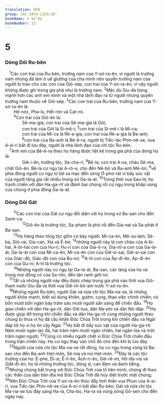 ```yaml
---
translation: NVB
group: CÁC SÁCH LỊCH-SỬ
bookName: I Sử Ký 
bookNumber: 13
---
```


<div class="title"><h1>5</h1><h3>Dòng Dõi Ru-bên </h3></div>
<span class="verse 1su_5_1"> <sup>1</sup>Các con trai của Ru-bên, trưởng nam của Y-sơ-ra-ên, vì người là trưởng nam nhưng đã làm ô uế giường của cha mình nên quyền trưởng nam của người bị trao cho các con của Giô-sép, con trai của Y-sơ-ra-ên; vì vậy người không được ghi trong gia phả như là trưởng nam. </span>
<span class="verse 1su_5_2"><sup>2</sup>Mặc dù Giu-đa hùng mạnh hơn các anh em mình và một nhà lãnh đạo ra từ người nhưng quyền trưởng nam thuộc về Giô-sép. </span>
<span class="verse 1su_5_3"><sup>3</sup>Các con trai của Ru-bên, trưởng nam của Y-sơ-ra-ên là: <br/>  Hê-nóc, Pha-lu, Hết-rôn và Cạt-mi. <br/></span>
<span class="verse 1su_5_4">  <sup>4</sup>Con trai của Giô-ên là: <br/>    Sê-ma-gia; con trai của Sê-ma-gia là Gót; <br/>    con trai của Gót là Si-mê-i; </span>
<span class="verse 1su_5_5"><sup>5</sup>con trai của Si-mê-i là Mi-ca; <br/>    con trai của Mi-ca là Rê-a-gia, con trai của Rê-a-gia là Ba-anh; <br/></span>
<span class="verse 1su_5_6">    <sup>6</sup>con trai của Ba-anh là Bê-ê-ra, người bị Tiếc-lác Phin-nê-se, vua A-si-ri bắt đi lưu đày, người là nhà lãnh đạo của chi tộc Ru-bên. <br/></span>
<span class="verse 1su_5_7"> <sup>7</sup>Anh em của Bê-ê-ra theo họ hàng được liệt kê trong gia phả của dòng họ là: <br/>    Giê-i-ên, trưởng tộc, Xa-cha-ri, </span>
<span class="verse 1su_5_8"><sup>8</sup>Bê-la, con trai A-xa, cháu Sê-ma, chắt Giô-ên. Bê-la cư ngụ tại A-rô-e, cho đến Nê-bô và Ba-anh Mê-ôn; </span>
<span class="verse 1su_5_9"><sup>9</sup>về phía đông người cư ngụ từ bờ sa mạc đến sông Ơ-phơ-rát vì bầy súc vật của người tăng gia rất nhiều trong xứ Ga-la-át. </span>
<span class="verse 1su_5_10"><sup>10</sup>Trong thời vua Sau-lơ, họ tranh chiến với dân Ha-ga-rít và đánh bại chúng rồi cư ngụ trong khắp vùng của chúng ở phía đông Ga-la-át. <br/></span>
<div class="title"><h3>Dòng Dõi Gát </h3></div>
<span class="verse 1su_5_11">  <sup>11</sup>Các con trai của Gát cư ngụ đối diện với họ trong xứ Ba-san cho đến Sanh-ca. <br/></span>
<span class="verse 1su_5_12">    <sup>12</sup>Giô-ên là trưởng tộc, Sa-pham là phó rồi đến Gia-nai và Sa-phát ở Ba-san. <br/></span>
<span class="verse 1su_5_13">  <sup>13</sup>Họ hàng theo tông tộc gồm có bảy người: Mi-ca-ên, Mê-su-lam, Sê-ba, Giô-rai, Gia-can, Xia và Ê-be; </span>
<span class="verse 1su_5_14"><sup>14</sup>những người này là con cháu của A-bi-hai, A-bi-hai con của Hu-ri, Hu-ri con của Gia-ô-ra, Gia-rô-a con của Ga-la-át, Ga-la-át con của Mi-ca-ên, Mi-ca-ên con của Giê-si-sai, Giê-si-sai con của Giác-đô, Giác-đô con của Bu-xơ; </span>
<span class="verse 1su_5_15"><sup>15</sup>A-hi con của Áp-đi-ên, Áp-đi-ên con của Gu-ni; A-hi là trưởng tộc. <br/></span>
<span class="verse 1su_5_16">  <sup>16</sup>Những người này cư ngụ tại Ga-la-át, Ba-san, các làng của họ và trong mọi đồng cỏ của Sa-rôn, đến tận ranh giới nó. <br/></span>
<span class="verse 1su_5_17"> <sup>17</sup>Tất cả những người này đều được chép trong gia phả vào thời vua Giô-tham nước Giu-đa và thời vua Giê-rô-bô-am nước Y-sơ-ra-ên. <br/></span>
<span class="verse 1su_5_18"> <sup>18</sup>Những người Ru-bên, người Gát và nửa chi tộc Ma-na-se, là những người khỏe mạnh, biết sử dụng khiên, gươm, cung, thạo việc chinh chiến; có bốn mươi bốn ngàn bảy trăm sáu mươi người sẵn sàng để chiến đấu. </span>
<span class="verse 1su_5_19"><sup>19</sup>Họ giao chiến với dân Ha-ga-rít, dân Giê-tua, dân Na-phi và dân Nô-đáp. </span>
<span class="verse 1su_5_20"><sup>20</sup>Họ được giúp đỡ trong khi chiến đấu và dân Ha-ga-rít cùng những người theo chúng bị thua vì họ đã cầu khẩn Đức Chúa Trời trong khi chiến đấu và Ngài đáp lời họ vì họ tin cậy Ngài. </span>
<span class="verse 1su_5_21"><sup>21</sup>Họ bắt đi bầy súc vật của người Ha-ga-rít: Năm mươi ngàn lạc đà, hai trăm năm mươi ngàn chiên, hai ngàn lừa và một trăm ngàn người; </span>
<span class="verse 1su_5_22"><sup>22</sup>Cũng có nhiều người chết vì Đức Chúa Trời chiến đấu trong trận chiến này. Họ cư ngụ thay vào chỗ đó cho đến khi bị lưu đày. <br/></span>
<span class="verse 1su_5_23"> <sup>23</sup>Người của nửa chi tộc Ma-na-se rất đông, họ cư ngụ trong vùng từ Ba-san cho đến Ba-anh Hẹt-môn, Sê-nia và núi Hẹt-môn. </span>
<span class="verse 1su_5_24"><sup>24</sup>Đây là các tộc trưởng của họ: Ê-phe, Di-si, Ê-li-ên, Ách-ri-ên, Giê-rê-mi, Hô-đa-via và Giắt-đi-ên; họ là những trưởng tộc, dũng sĩ, can đảm và danh tiếng. </span>
<span class="verse 1su_5_25"><sup>25</sup>Nhưng chúng bất trung với Đức Chúa Trời của tổ tiên mình, chúng đi theo các thần của dân bản địa mà Đức Chúa Trời đã hủy diệt trước mặt chúng; </span>
<span class="verse 1su_5_26"><sup>26</sup>Nên Đức Chúa Trời của Y-sơ-ra-ên thúc đẩy tinh thần vua Phun của A-si-ri, vua Tiếc-lác Phin-nê-se của A-si-ri bắt dân Ru-bên, Gát và nửa chi tộc Ma-na-se lưu đày sang Ha-la, Cha-bo, Ha-ra và vùng sông Gô-sen cho đến ngày nay. <br/></span>
